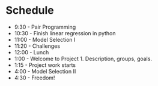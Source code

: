 # Schedule

* 9:30 - Pair Programming
* 10:30 - Finish linear regression in python
* 11:00 - Model Selection I 
* 11:20 - Challenges
* 12:00 - Lunch 
* 1:00 - Welcome to Project 1. Description, groups, goals.
* 1:15 - Project work starts
* 4:00 - Model Selection II
* 4:30 - Freedom!
